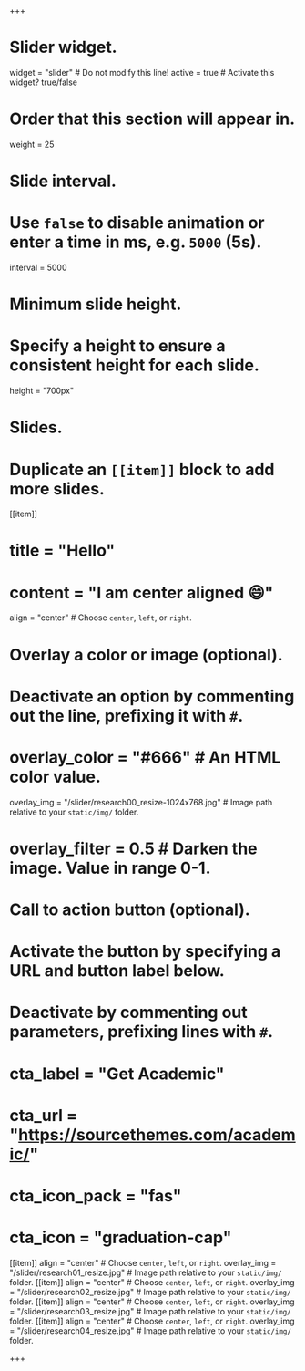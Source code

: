 +++
# Slider widget.
widget = "slider"  # Do not modify this line!
active = true  # Activate this widget? true/false

# Order that this section will appear in.
weight = 25

# Slide interval.
# Use `false` to disable animation or enter a time in ms, e.g. `5000` (5s).
interval = 5000

# Minimum slide height.
# Specify a height to ensure a consistent height for each slide.
height = "700px"

# Slides.
# Duplicate an `[[item]]` block to add more slides.
[[item]]
#  title = "Hello"
#  content = "I am center aligned :smile:"
  align = "center"  # Choose `center`, `left`, or `right`.

  # Overlay a color or image (optional).
  #   Deactivate an option by commenting out the line, prefixing it with `#`.
  # overlay_color = "#666"  # An HTML color value.
  overlay_img = "/slider/research00_resize-1024x768.jpg"  # Image path relative to your `static/img/` folder.
  # overlay_filter = 0.5  # Darken the image. Value in range 0-1.

  # Call to action button (optional).
  #   Activate the button by specifying a URL and button label below.
  #   Deactivate by commenting out parameters, prefixing lines with `#`.
  # cta_label = "Get Academic"
  # cta_url = "https://sourcethemes.com/academic/"
  # cta_icon_pack = "fas"
  # cta_icon = "graduation-cap"

[[item]]
  align = "center"  # Choose `center`, `left`, or `right`.
  overlay_img = "/slider/research01_resize.jpg"  # Image path relative to your `static/img/` folder.
[[item]]
  align = "center"  # Choose `center`, `left`, or `right`.
  overlay_img = "/slider/research02_resize.jpg"  # Image path relative to your `static/img/` folder.
[[item]]
  align = "center"  # Choose `center`, `left`, or `right`.
  overlay_img = "/slider/research03_resize.jpg"  # Image path relative to your `static/img/` folder.
[[item]]
  align = "center"  # Choose `center`, `left`, or `right`.
  overlay_img = "/slider/research04_resize.jpg"  # Image path relative to your `static/img/` folder.


+++
